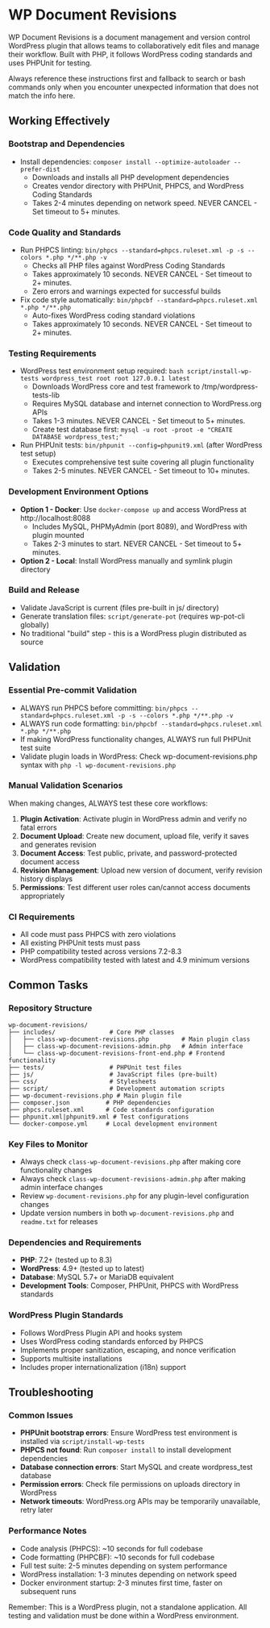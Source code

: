 # WP Document Revisions

WP Document Revisions is a document management and version control WordPress plugin that allows teams to collaboratively edit files and manage their workflow. Built with PHP, it follows WordPress coding standards and uses PHPUnit for testing.

Always reference these instructions first and fallback to search or bash commands only when you encounter unexpected information that does not match the info here.

## Working Effectively

### Bootstrap and Dependencies

- Install dependencies: `composer install --optimize-autoloader --prefer-dist`
  - Downloads and installs all PHP development dependencies
  - Creates vendor directory with PHPUnit, PHPCS, and WordPress Coding Standards
  - Takes 2-4 minutes depending on network speed. NEVER CANCEL - Set timeout to 5+ minutes.

### Code Quality and Standards

- Run PHPCS linting: `bin/phpcs --standard=phpcs.ruleset.xml -p -s --colors *.php */**.php -v`
  - Checks all PHP files against WordPress Coding Standards
  - Takes approximately 10 seconds. NEVER CANCEL - Set timeout to 2+ minutes.
  - Zero errors and warnings expected for successful builds
- Fix code style automatically: `bin/phpcbf --standard=phpcs.ruleset.xml *.php */**.php`
  - Auto-fixes WordPress coding standard violations
  - Takes approximately 10 seconds. NEVER CANCEL - Set timeout to 2+ minutes.

### Testing Requirements

- WordPress test environment setup required: `bash script/install-wp-tests wordpress_test root root 127.0.0.1 latest`
  - Downloads WordPress core and test framework to /tmp/wordpress-tests-lib
  - Requires MySQL database and internet connection to WordPress.org APIs
  - Takes 1-3 minutes. NEVER CANCEL - Set timeout to 5+ minutes.
  - Create test database first: `mysql -u root -proot -e "CREATE DATABASE wordpress_test;"`
- Run PHPUnit tests: `bin/phpunit --config=phpunit9.xml` (after WordPress test setup)
  - Executes comprehensive test suite covering all plugin functionality
  - Takes 2-5 minutes. NEVER CANCEL - Set timeout to 10+ minutes.

### Development Environment Options

- **Option 1 - Docker**: Use `docker-compose up` and access WordPress at http://localhost:8088
  - Includes MySQL, PHPMyAdmin (port 8089), and WordPress with plugin mounted
  - Takes 2-3 minutes to start. NEVER CANCEL - Set timeout to 5+ minutes.
- **Option 2 - Local**: Install WordPress manually and symlink plugin directory

### Build and Release

- Validate JavaScript is current (files pre-built in js/ directory)
- Generate translation files: `script/generate-pot` (requires wp-pot-cli globally)
- No traditional "build" step - this is a WordPress plugin distributed as source

## Validation

### Essential Pre-commit Validation

- ALWAYS run PHPCS before committing: `bin/phpcs --standard=phpcs.ruleset.xml -p -s --colors *.php */**.php -v`
- ALWAYS run code formatting: `bin/phpcbf --standard=phpcs.ruleset.xml *.php */**.php`
- If making WordPress functionality changes, ALWAYS run full PHPUnit test suite
- Validate plugin loads in WordPress: Check wp-document-revisions.php syntax with `php -l wp-document-revisions.php`

### Manual Validation Scenarios

When making changes, ALWAYS test these core workflows:

1. **Plugin Activation**: Activate plugin in WordPress admin and verify no fatal errors
2. **Document Upload**: Create new document, upload file, verify it saves and generates revision
3. **Document Access**: Test public, private, and password-protected document access
4. **Revision Management**: Upload new version of document, verify revision history displays
5. **Permissions**: Test different user roles can/cannot access documents appropriately

### CI Requirements

- All code must pass PHPCS with zero violations
- All existing PHPUnit tests must pass
- PHP compatibility tested across versions 7.2-8.3
- WordPress compatibility tested with latest and 4.9 minimum versions

## Common Tasks

### Repository Structure

```
wp-document-revisions/
├── includes/               # Core PHP classes
│   ├── class-wp-document-revisions.php         # Main plugin class
│   ├── class-wp-document-revisions-admin.php   # Admin interface
│   └── class-wp-document-revisions-front-end.php # Frontend functionality
├── tests/                  # PHPUnit test files
├── js/                     # JavaScript files (pre-built)
├── css/                    # Stylesheets
├── script/                 # Development automation scripts
├── wp-document-revisions.php # Main plugin file
├── composer.json          # PHP dependencies
├── phpcs.ruleset.xml      # Code standards configuration
├── phpunit.xml|phpunit9.xml # Test configurations
└── docker-compose.yml     # Local development environment
```

### Key Files to Monitor

- Always check `class-wp-document-revisions.php` after making core functionality changes
- Always check `class-wp-document-revisions-admin.php` after making admin interface changes
- Review `wp-document-revisions.php` for any plugin-level configuration changes
- Update version numbers in both `wp-document-revisions.php` and `readme.txt` for releases

### Dependencies and Requirements

- **PHP**: 7.2+ (tested up to 8.3)
- **WordPress**: 4.9+ (tested up to latest)
- **Database**: MySQL 5.7+ or MariaDB equivalent
- **Development Tools**: Composer, PHPUnit, PHPCS with WordPress standards

### WordPress Plugin Standards

- Follows WordPress Plugin API and hooks system
- Uses WordPress coding standards enforced by PHPCS
- Implements proper sanitization, escaping, and nonce verification
- Supports multisite installations
- Includes proper internationalization (i18n) support

## Troubleshooting

### Common Issues

- **PHPUnit bootstrap errors**: Ensure WordPress test environment is installed via `script/install-wp-tests`
- **PHPCS not found**: Run `composer install` to install development dependencies
- **Database connection errors**: Start MySQL and create wordpress_test database
- **Permission errors**: Check file permissions on uploads directory in WordPress
- **Network timeouts**: WordPress.org APIs may be temporarily unavailable, retry later

### Performance Notes

- Code analysis (PHPCS): ~10 seconds for full codebase
- Code formatting (PHPCBF): ~10 seconds for full codebase
- Full test suite: 2-5 minutes depending on system performance
- WordPress installation: 1-3 minutes depending on network speed
- Docker environment startup: 2-3 minutes first time, faster on subsequent runs

Remember: This is a WordPress plugin, not a standalone application. All testing and validation must be done within a WordPress environment.

